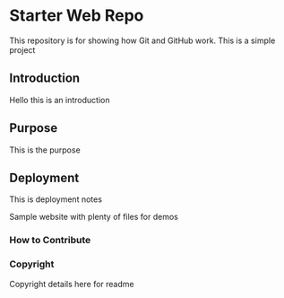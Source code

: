 # Starter Web Repo

This repository is for showing how Git and GitHub work.
This is a simple project

## Introduction
Hello this is an introduction

## Purpose
This is the purpose

## Deployment
This is deployment notes

Sample website with plenty of files for demos
### How to Contribute

### Copyright
Copyright details here for readme
